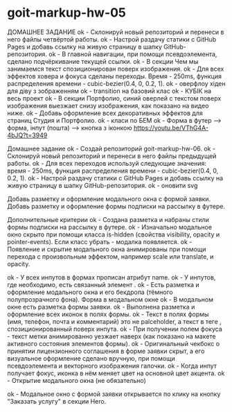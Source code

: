 # goit-markup-hw-05

ДОМАШНЕЕ ЗАДАНИЕ
ok - Склонируй новый репозиторий и перенеси в него файлы четвёртой работы.
ok - Настрой раздачу статики с GitHub Pages и добавь ссылку на живую страницу в шапку GitHub-репозитория.
ok - В главной навигации, при помощи псевдоэлемента, сделано подчёркивание текущей ссылки.
ok - В секции Чем мы занимаемся текст спозиционирован поверх изображения.
ok - Для всех эффектов ховера и фокуса сделаны переходы. Время - 250ms, функция распределения времени - cubic-bezier(0.4, 0, 0.2, 1).
ok - оверфлоу хіден для діву з зображенням
ok - transition на базовий клас
ok - КУБІК на весь проект
ok - В секции Портфолио, синий оверлей с текстом поверх изображения выезжает снизу изображения, как показано на видео ниже.
ok - Добавь оформление всех декоративных эффектов для страниц Студия и Портфолио.
ok - класи по БЕМ
ok - Форма в футер
--> форма, інпут (пошта)
--> кнопка з іконкою https://youtu.be/VThG4A-4bJQ?t=3949

Домашнее задание
ok - Создай репозиторий goit-markup-hw-06.
ok - Склонируй новый репозиторий и перенеси в него файлы предыдущей работы.
ok - Для всех переходов используй следующие значения: время - 250ms, функция распределения времени - cubic-bezier(0.4, 0, 0.2, 1).
ok - Настрой раздачу статики с GitHub Pages и добавь ссылку на живую страницу в шапку GitHub-репозитория.
ok - оновити svg

Добавь разметку и оформление модального окна с формой заявки.
Добавь разметку и оформление формы подписки на рассылку в футере.

Дополнительные критерии
ok - Создана разметка и набраны стили формы подписки на рассылку в футере.
ok - Изначально модальное окно скрыто при помощи класса is-hidden (свойства visibility, opacity и pointer-events). Если класс убрать - модалка появляется.
ok - Появление и скрытие модального окна анимированы при помощи перехода с произвольным эффектом, например scale или translate, и opacity.

ok - У всех инпутов в формах прописан атрибут name.
ok - У инпутов, где необходимо, есть связанный элемент <label>.
ok - Есть разметка и оформление модального окна и его бекдропа (тёмного полупрозрачного фона).
Форма в модальном окне
ok - В модальном окне есть разметка формы заявки.
ok - Выполнена разметка и оформление всех иконок в полях формы.
ok - Текст в полях формы (имя, телефон, почта и комментарий) это не palceholder, а текст в теге <label>, спозиционированный поверх инпута.
ok - При получении полем фокуса - текст метки анимированно уезжает наверх (как показано на макете активного состояния элементов формы).
ok - Оригинальный чекбокс о принятии лицензионного соглашения в форме заявки скрыт, а его визуальное оформление сделано вручную, при помощи псевдоэлемента и векторного изображения галочки.
ok - Когда инпут получает фокус, иконка в нём меняет цвет на основной цвет акцента.
ok - Открытие модального окна (не обязательно)

ok - Модальное окно с формой заявки открывается по клику на кнопку "Заказать услугу" в секции Hero.
